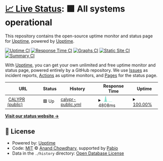 # [📈 Live Status](https://demo.upptime.js.org): <!--live status--> **🟩 All systems operational**

This repository contains the open-source uptime monitor and status page for [Upptime](https://upptime.js.org), powered by [Upptime](https://github.com/upptime/upptime).

[![Uptime CI](https://github.com/FHIR-Aggregator/status-monitor/workflows/Uptime%20CI/badge.svg)](https://github.com/FHIR-Aggregator/status-monitor/actions?query=workflow%3A%22Uptime+CI%22)
[![Response Time CI](https://github.com/FHIR-Aggregator/status-monitor/workflows/Response%20Time%20CI/badge.svg)](https://github.com/FHIR-Aggregator/status-monitor/actions?query=workflow%3A%22Response+Time+CI%22)
[![Graphs CI](https://github.com/FHIR-Aggregator/status-monitor/workflows/Graphs%20CI/badge.svg)](https://github.com/FHIR-Aggregator/status-monitor/actions?query=workflow%3A%22Graphs+CI%22)
[![Static Site CI](https://github.com/FHIR-Aggregator/status-monitor/workflows/Static%20Site%20CI/badge.svg)](https://github.com/FHIR-Aggregator/status-monitor/actions?query=workflow%3A%22Static+Site+CI%22)
[![Summary CI](https://github.com/FHIR-Aggregator/status-monitor/workflows/Summary%20CI/badge.svg)](https://github.com/FHIR-Aggregator/status-monitor/actions?query=workflow%3A%22Summary+CI%22)

With [Upptime](https://upptime.js.org), you can get your own unlimited and free uptime monitor and status page, powered entirely by a GitHub repository. We use [Issues](https://github.com/upptime/upptime/issues) as incident reports, [Actions](https://github.com/FHIR-Aggregator/status-monitor/actions) as uptime monitors, and [Pages](https://demo.upptime.js.org) for the status page.

<!--start: status pages-->
<!-- This summary is generated by Upptime (https://github.com/upptime/upptime) -->
<!-- Do not edit this manually, your changes will be overwritten -->
<!-- prettier-ignore -->
| URL | Status | History | Response Time | Uptime |
| --- | ------ | ------- | ------------- | ------ |
| <img alt="" src="https://icons.duckduckgo.com/ip3/null.ico" height="13"> [CALYPR (public)](calypr-public.ohsu.edu) | 🟩 Up | [calypr-public.yml](https://github.com/calypr/status-monitor/commits/HEAD/history/calypr-public.yml) | <details><summary><img alt="Response time graph" src="./graphs/calypr-public/response-time-week.png" height="20"> 4808ms</summary><br><a href="https://calypr.github.io/status-monitor/history/calypr-public"><img alt="Response time 4033" src="https://img.shields.io/endpoint?url=https%3A%2F%2Fraw.githubusercontent.com%2Fcalypr%2Fstatus-monitor%2FHEAD%2Fapi%2Fcalypr-public%2Fresponse-time.json"></a><br><a href="https://calypr.github.io/status-monitor/history/calypr-public"><img alt="24-hour response time 14862" src="https://img.shields.io/endpoint?url=https%3A%2F%2Fraw.githubusercontent.com%2Fcalypr%2Fstatus-monitor%2FHEAD%2Fapi%2Fcalypr-public%2Fresponse-time-day.json"></a><br><a href="https://calypr.github.io/status-monitor/history/calypr-public"><img alt="7-day response time 4808" src="https://img.shields.io/endpoint?url=https%3A%2F%2Fraw.githubusercontent.com%2Fcalypr%2Fstatus-monitor%2FHEAD%2Fapi%2Fcalypr-public%2Fresponse-time-week.json"></a><br><a href="https://calypr.github.io/status-monitor/history/calypr-public"><img alt="30-day response time 4577" src="https://img.shields.io/endpoint?url=https%3A%2F%2Fraw.githubusercontent.com%2Fcalypr%2Fstatus-monitor%2FHEAD%2Fapi%2Fcalypr-public%2Fresponse-time-month.json"></a><br><a href="https://calypr.github.io/status-monitor/history/calypr-public"><img alt="1-year response time 4033" src="https://img.shields.io/endpoint?url=https%3A%2F%2Fraw.githubusercontent.com%2Fcalypr%2Fstatus-monitor%2FHEAD%2Fapi%2Fcalypr-public%2Fresponse-time-year.json"></a></details> | <details><summary><a href="https://calypr.github.io/status-monitor/history/calypr-public">100.00%</a></summary><a href="https://calypr.github.io/status-monitor/history/calypr-public"><img alt="All-time uptime 99.97%" src="https://img.shields.io/endpoint?url=https%3A%2F%2Fraw.githubusercontent.com%2Fcalypr%2Fstatus-monitor%2FHEAD%2Fapi%2Fcalypr-public%2Fuptime.json"></a><br><a href="https://calypr.github.io/status-monitor/history/calypr-public"><img alt="24-hour uptime 100.00%" src="https://img.shields.io/endpoint?url=https%3A%2F%2Fraw.githubusercontent.com%2Fcalypr%2Fstatus-monitor%2FHEAD%2Fapi%2Fcalypr-public%2Fuptime-day.json"></a><br><a href="https://calypr.github.io/status-monitor/history/calypr-public"><img alt="7-day uptime 100.00%" src="https://img.shields.io/endpoint?url=https%3A%2F%2Fraw.githubusercontent.com%2Fcalypr%2Fstatus-monitor%2FHEAD%2Fapi%2Fcalypr-public%2Fuptime-week.json"></a><br><a href="https://calypr.github.io/status-monitor/history/calypr-public"><img alt="30-day uptime 99.93%" src="https://img.shields.io/endpoint?url=https%3A%2F%2Fraw.githubusercontent.com%2Fcalypr%2Fstatus-monitor%2FHEAD%2Fapi%2Fcalypr-public%2Fuptime-month.json"></a><br><a href="https://calypr.github.io/status-monitor/history/calypr-public"><img alt="1-year uptime 99.97%" src="https://img.shields.io/endpoint?url=https%3A%2F%2Fraw.githubusercontent.com%2Fcalypr%2Fstatus-monitor%2FHEAD%2Fapi%2Fcalypr-public%2Fuptime-year.json"></a></details>

<!--end: status pages-->

[**Visit our status website →**](https://demo.upptime.js.org)

## 📄 License

- Powered by: [Upptime](https://github.com/upptime/upptime)
- Code: [MIT](./LICENSE) © [Anand Chowdhary](https://anandchowdhary.com), supported by [Pabio](https://pabio.com)
- Data in the `./history` directory: [Open Database License](https://opendatacommons.org/licenses/odbl/1-0/)
